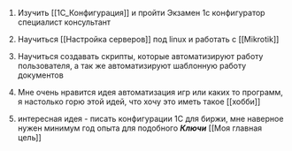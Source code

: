 
1. Изучить [[1С_Конфигурация]] и пройти Экзамен 1с конфигуратор специалист консультант
2. Научиться [[Настройка серверов]] под linux и работать с [[Mikrotik]] 
3. Научиться создавать скрипты, которые автоматизируют работу пользователя, а так же автоматизируют шаблонную работу документов
4. Мне очень нравится идея автоматизация игр или каких то программ, я настолько горю этой идей, что хочу это иметь такое [[хобби]] 

5. интересная идея - писать конфигурации 1С для биржи, мне наверное нужен минимум год опыта для подобного
***Ключи*** [[Моя главная цель]]